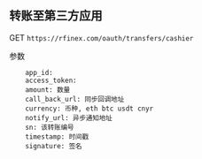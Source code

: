 ## 转账至第三方应用
GET
`
https://rfinex.com/oauth/transfers/cashier
`

参数

```
	app_id:
	access_token:
	amount: 数量
	call_back_url: 同步回调地址
	currency: 币种, eth btc usdt cnyr
	notify_url: 异步通知地址
	sn: 该转账编号
	timestamp: 时间戳
	signature: 签名
```
